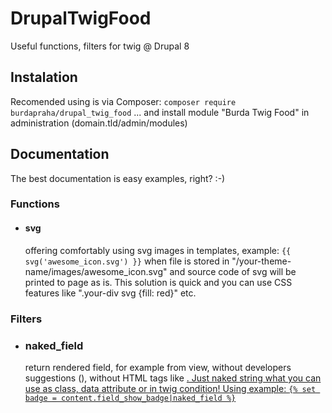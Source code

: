 # DrupalTwigFood
Useful functions, filters for twig @ Drupal 8

## Instalation
Recomended using is via Composer:
`composer require burdapraha/drupal_twig_food`
... and install module "Burda Twig Food" in administration (domain.tld/admin/modules)

## Documentation

The best documentation is easy examples, right? :-)

### Functions

- #### svg 
    offering comfortably using svg images in templates, example: ```{{ svg('awesome_icon.svg') }}``` when file is stored in "/your-theme-name/images/awesome_icon.svg" and source code of svg will be printed to page as is. This solution is quick and you can use CSS features like ".your-div svg {fill: red}" etc.

### Filters

- ### naked_field
    return rendered field, for example from view, without developers suggestions (<!-- Hook: etc --->), without HTML tags like <a href="#">. Just naked string what you can use as class, data attribute or in twig condition! Using example: `{% set badge = content.field_show_badge|naked_field %}`
